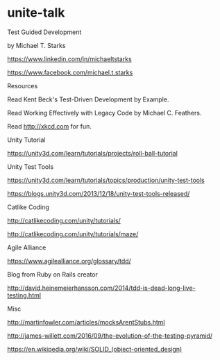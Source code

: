 # unite-talk

Test Guided Development

by Michael T. Starks

https://www.linkedin.com/in/michaeltstarks

https://www.facebook.com/michael.t.starks


Resources

Read Kent Beck's Test-Driven Development by Example.

Read Working Effectively with Legacy Code by Michael C. Feathers.

Read http://xkcd.com for fun.


Unity Tutorial

https://unity3d.com/learn/tutorials/projects/roll-ball-tutorial


Unity Test Tools

https://unity3d.com/learn/tutorials/topics/production/unity-test-tools

https://blogs.unity3d.com/2013/12/18/unity-test-tools-released/


Catlike Coding

http://catlikecoding.com/unity/tutorials/

http://catlikecoding.com/unity/tutorials/maze/


Agile Alliance

https://www.agilealliance.org/glossary/tdd/


Blog from Ruby on Rails creator

http://david.heinemeierhansson.com/2014/tdd-is-dead-long-live-testing.html



Misc

http://martinfowler.com/articles/mocksArentStubs.html

http://james-willett.com/2016/09/the-evolution-of-the-testing-pyramid/

https://en.wikipedia.org/wiki/SOLID_(object-oriented_design)


